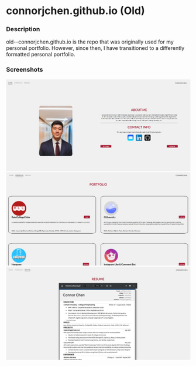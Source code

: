 # connorjchen.github.io (Old)

### Description

old--connorjchen.github.io is the repo that was originally used for my personal portfolio. However, since then, I have transitioned to a differently formatted personal portfolio.

### Screenshots

<p align="center">
  <img src="https://github.com/connorjchen/old--connorjchen.github.io/blob/main/assets/home.JPG" width="800" />
  <img src="https://github.com/connorjchen/old--connorjchen.github.io/blob/main/assets/portfolio.JPG" width="800" />
  <img src="https://github.com/connorjchen/old--connorjchen.github.io/blob/main/assets/resume.JPG" width="800" />
</p>

